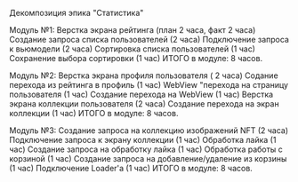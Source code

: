 Декомпозиция эпика "Статистика"

Модуль №1:
Верстка экрана рейтинга (план 2 часа, факт 2 часа)
Создание запроса списка пользователей (2 часа)
Подключение запроса к вьюмодели (2 часа)
Сортировка списка пользователей (1 час)
Сохранение выбора сортировки (1 час)
ИТОГО в модуле: 8 часов.

Модуль №2:
Верстка экрана профиля пользователя ( 2 часа)
Содание перехода из рейтинга в профиль (1 час)
WebView "перехода на страницу пользователя (1 час)
Создание перехода на WebView (1 час)
Верстка экрана коллекции пользователя (2 часа)
Создание перехода на экран коллекции (1 час)
ИТОГО в модуле: 8 часов.

Модуль №3:
Создание запроса на коллекцию изображений NFT (2 часа)
Подключение запроса к экрану коллекции (1 час)
Обработка лайка (1 час)
Создание запроса на обработку лайка (1 час)
Обработка работы с корзиной (1 час)
Создание запроса на добавление/удаление из корзины (1 час)
Подключение Loader'а (1 час)
ИТОГО в модуле: 8 часов.
